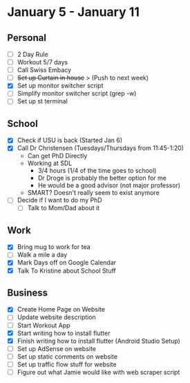 # January 5 - January 11
## Personal
- [ ] 2 Day Rule 
- [ ] Workout 5/7 days 
- [ ] Call Swiss Embacy 
- [ ] ~~Set up Curtain in house~~ > (Push to next week)
- [X] Set up monitor switcher script
- [ ] Simplify monitor switcher script (grep -w)
- [ ] Set up st terminal

## School
- [X] Check if USU is back (Started Jan 6)
- [X] Call Dr Christensen (Tuesdays/Thursdays from 11:45-1:20)
    * Can get PhD Directly
    * Working at SDL
        * 3/4 hours (1/4 of the time goes to school)
        * Dr Droge is probably the better option for me
        * He would be a good advisor (not major professor)
    * SMART? Doesn't really seem to exist anymore
- [ ] Decide if I want to do my PhD
    - [ ] Talk to Mom/Dad about it

## Work 
- [X] Bring mug to work for tea
- [ ] Walk a mile a day
- [X] Mark Days off on Google Calendar
- [X] Talk To Kristine about School Stuff

## Business 
- [X] Create Home Page on Website
- [ ] Update website description
- [ ] Start Workout App
- [X] Start writing how to install flutter 
- [X] Finish writing how to install flutter (Android Studio Setup) 
- [ ] Set up AdSense on website 
- [ ] Set up static comments on website 
- [ ] Set up traffic flow stuff for website 
- [ ] Figure out what Jamie would like with web scraper script 
